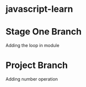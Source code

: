 # javascript-learn
# Stage One Branch
Adding the loop in module
# Project Branch
Adding number operation